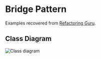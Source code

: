 # Bridge Pattern

Examples recovered from [Refactoring Guru](https://refactoring.guru/es/design-patterns/bridge).

## Class Diagram

![Class diagram](https://refactoring.guru/images/patterns/diagrams/bridge/structure-es.png)